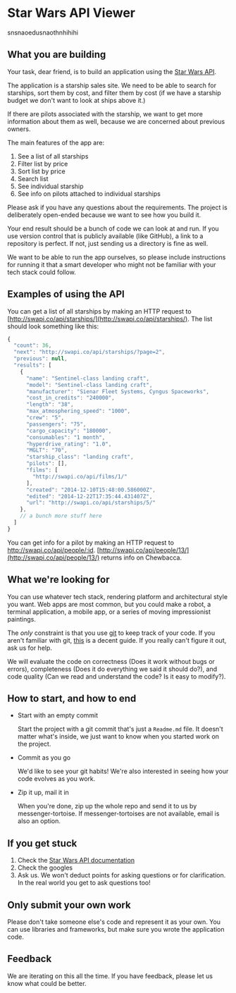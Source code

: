 # Star Wars API Viewer
snsnaoedusnaothnhihihi

## What you are building
Your task, dear friend, is to build an application using the [Star Wars
API](http://swapi.co/).

The application is a starship sales site. We need to be able to search for
starships, sort them by cost, and filter them by cost (if we have a starship
budget we don't want to look at ships above it.)

If there are pilots associated with the starship, we want to get more
information about them as well, because we are concerned about previous owners.

The main features of the app are:

1. See a list of all starships
2. Filter list by price
3. Sort list by price
4. Search list
5. See individual starship
6. See info on pilots attached to individual starships

Please ask if you have any questions about the requirements. The project is
deliberately open-ended because we want to see how you build it.

Your end result should be a bunch of code we can look at and run. If you use
version control that is publicly available (like GitHub), a link to a
repository is perfect. If not, just sending us a directory is fine as well.

We want to be able to run the app ourselves, so please include instructions
for running it that a smart developer who might not be familiar with your tech
stack could follow.

## Examples of using the API

You can get a list of all starships by making an HTTP request to
[http://swapi.co/api/starships/](http://swapi.co/api/starships/). The list
should look something like this:

```JavaScript
{
  "count": 36,
  "next": "http://swapi.co/api/starships/?page=2",
  "previous": null,
  "results": [
    {
      "name": "Sentinel-class landing craft",
      "model": "Sentinel-class landing craft",
      "manufacturer": "Sienar Fleet Systems, Cyngus Spaceworks",
      "cost_in_credits": "240000",
      "length": "38",
      "max_atmosphering_speed": "1000",
      "crew": "5",
      "passengers": "75",
      "cargo_capacity": "180000",
      "consumables": "1 month",
      "hyperdrive_rating": "1.0",
      "MGLT": "70",
      "starship_class": "landing craft",
      "pilots": [],
      "films": [
        "http://swapi.co/api/films/1/"
      ],
      "created": "2014-12-10T15:48:00.586000Z",
      "edited": "2014-12-22T17:35:44.431407Z",
      "url": "http://swapi.co/api/starships/5/"
    },
    // a bunch more stuff here
  ]
}
```

You can get info for a pilot by making an HTTP request to
http://swapi.co/api/people/:id.
[http://swapi.co/api/people/13/](http://swapi.co/api/people/13/) returns info
on Chewbacca.


## What we're looking for

You can use whatever tech stack, rendering platform and architectural style you
want. Web apps are most common, but you could make a robot, a terminal
application, a mobile app, or a series of moving impressionist paintings.

The *only* constraint is that you use [git](http://git-scm.com/) to keep track
of your code. If you aren't familiar with git,
[this](http://www.sitepoint.com/git-for-beginners/) is a decent guide. If you
really can't figure it out, ask us for help.

We will evaluate the code on correctness (Does it work without bugs or errors),
completeness (Does it do everything we said it should do?), and code quality
(Can we read and understand the code? Is it easy to modify?).

## How to start, and how to end

* Start with an empty commit

  Start the project with a git commit that's just a `Readme.md` file. It
  doesn't matter what's inside, we just want to know when you started work on
  the project.

* Commit as you go

  We'd like to see your git habits! We're also interested in seeing how your
  code evolves as you work.

* Zip it up, mail it in

  When you're done, zip up the whole repo and send it to us by
  messenger-tortoise. If messenger-tortoises are not available, email is also
  an option.

## If you get stuck

1. Check the [Star Wars API documentation](http://swapi.co/documentation)
2. Check the googles
3. Ask us. We won't deduct points for asking questions or for clarification. In
   the real world you get to ask questions too!


## Only submit your own work

Please don't take someone else's code and represent it as your own. You can use
libraries and frameworks, but make sure you wrote the application code.


## Feedback

We are iterating on this all the time. If you have feedback, please let us
know what could be better.
